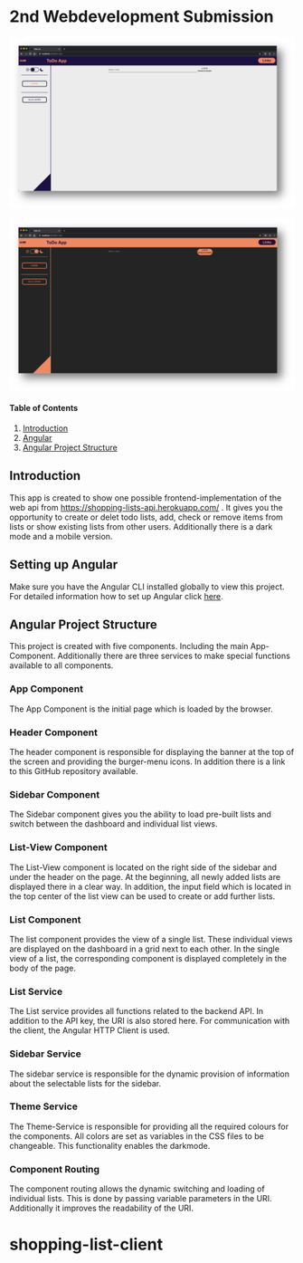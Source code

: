# 2nd Webdevelopment Submission

![Thumbnail](thumb_light.png)

![Thumbnail](thumb_dark.png)

#### Table of Contents

1. [Introduction](#introduction)
2. [Angular](#setting-up-angular)
3. [Angular Project Structure](#angular-project-structure)

## Introduction

This app is created to show one possible frontend-implementation of the web api from https://shopping-lists-api.herokuapp.com/ .
It gives you the opportunity to create or delet todo lists, add, check or remove items from lists or show existing lists from other users.
Additionally there is a dark mode and a mobile version.

## Setting up Angular

Make sure you have the Angular CLI installed globally to view this project.
For detailed information how to set up Angular click [here](https://angular.io/guide/setup-local).

## Angular Project Structure

This project is created with five components. Including the main App-Component.
Additionally there are three services to make special functions available to all components.

### App Component

The App Component is the initial page which is loaded by the browser.

### Header Component

The header component is responsible for displaying the banner at the top of the screen and providing the burger-menu icons. In addition there is a link to this GitHub repository available.

### Sidebar Component

The Sidebar component gives you the ability to load pre-built lists and switch between the dashboard and individual list views.

### List-View Component

The List-View component is located on the right side of the sidebar and under the header on the page. At the beginning, all newly added lists are displayed there in a clear way. In addition, the input field which is located in the top center of the list view can be used to create or add further lists.

### List Component

The list component provides the view of a single list. These individual views are displayed on the dashboard in a grid next to each other. In the single view of a list, the corresponding component is displayed completely in the body of the page.

### List Service

The List service provides all functions related to the backend API. In addition to the API key, the URI is also stored here. For communication with the client, the Angular HTTP Client is used.

### Sidebar Service

The sidebar service is responsible for the dynamic provision of information about the selectable lists for the sidebar.

### Theme Service

The Theme-Service is responsible for providing all the required colours for the components. All colors are set as variables in the CSS files to be changeable. This functionality enables the darkmode.

### Component Routing

The component routing allows the dynamic switching and loading of individual lists. This is done by passing variable parameters in the URI. Additionally it improves the readability of the URI.

# shopping-list-client

